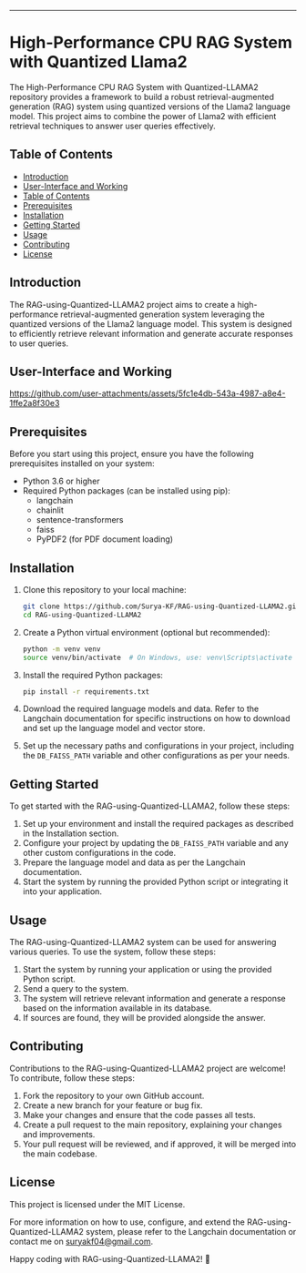 ---

# High-Performance CPU RAG System with Quantized Llama2

The High-Performance CPU RAG System with Quantized-LLAMA2 repository provides a framework to build a robust retrieval-augmented generation (RAG) system using quantized versions of the Llama2 language model. This project aims to combine the power of Llama2 with efficient retrieval techniques to answer user queries effectively.

## Table of Contents
- [Introduction](#introduction)
- [User-Interface and Working](#user-interface-and-working)
- [Table of Contents](#table-of-contents)
- [Prerequisites](#prerequisites)
- [Installation](#installation)
- [Getting Started](#getting-started)
- [Usage](#usage)
- [Contributing](#contributing)
- [License](#license)

## Introduction
The RAG-using-Quantized-LLAMA2 project aims to create a high-performance retrieval-augmented generation system leveraging the quantized versions of the Llama2 language model. This system is designed to efficiently retrieve relevant information and generate accurate responses to user queries.

## User-Interface and Working
https://github.com/user-attachments/assets/5fc1e4db-543a-4987-a8e4-1ffe2a8f30e3

## Prerequisites

Before you start using this project, ensure you have the following prerequisites installed on your system:
- Python 3.6 or higher
- Required Python packages (can be installed using pip):
  - langchain
  - chainlit
  - sentence-transformers
  - faiss
  - PyPDF2 (for PDF document loading)

## Installation
1. Clone this repository to your local machine:
    ```sh
    git clone https://github.com/Surya-KF/RAG-using-Quantized-LLAMA2.git
    cd RAG-using-Quantized-LLAMA2
    ```

2. Create a Python virtual environment (optional but recommended):
    ```sh
    python -m venv venv
    source venv/bin/activate  # On Windows, use: venv\Scripts\activate
    ```

3. Install the required Python packages:
    ```sh
    pip install -r requirements.txt
    ```

4. Download the required language models and data. Refer to the Langchain documentation for specific instructions on how to download and set up the language model and vector store.

5. Set up the necessary paths and configurations in your project, including the `DB_FAISS_PATH` variable and other configurations as per your needs.

## Getting Started
To get started with the RAG-using-Quantized-LLAMA2, follow these steps:
1. Set up your environment and install the required packages as described in the Installation section.
2. Configure your project by updating the `DB_FAISS_PATH` variable and any other custom configurations in the code.
3. Prepare the language model and data as per the Langchain documentation.
4. Start the system by running the provided Python script or integrating it into your application.

## Usage
The RAG-using-Quantized-LLAMA2 system can be used for answering various queries. To use the system, follow these steps:
1. Start the system by running your application or using the provided Python script.
2. Send a query to the system.
3. The system will retrieve relevant information and generate a response based on the information available in its database.
4. If sources are found, they will be provided alongside the answer.

## Contributing
Contributions to the RAG-using-Quantized-LLAMA2 project are welcome! To contribute, follow these steps:
1. Fork the repository to your own GitHub account.
2. Create a new branch for your feature or bug fix.
3. Make your changes and ensure that the code passes all tests.
4. Create a pull request to the main repository, explaining your changes and improvements.
5. Your pull request will be reviewed, and if approved, it will be merged into the main codebase.

## License
This project is licensed under the MIT License.

For more information on how to use, configure, and extend the RAG-using-Quantized-LLAMA2 system, please refer to the Langchain documentation or contact me on suryakf04@gmail.com.

Happy coding with RAG-using-Quantized-LLAMA2! 🚀

